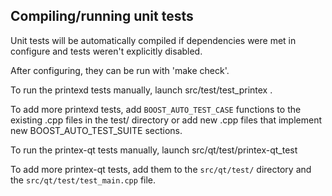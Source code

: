 Compiling/running unit tests
------------------------------------

Unit tests will be automatically compiled if dependencies were met in configure
and tests weren't explicitly disabled.

After configuring, they can be run with 'make check'.

To run the printexd tests manually, launch src/test/test_printex .

To add more printexd tests, add `BOOST_AUTO_TEST_CASE` functions to the existing
.cpp files in the test/ directory or add new .cpp files that
implement new BOOST_AUTO_TEST_SUITE sections.

To run the printex-qt tests manually, launch src/qt/test/printex-qt_test

To add more printex-qt tests, add them to the `src/qt/test/` directory and
the `src/qt/test/test_main.cpp` file.
